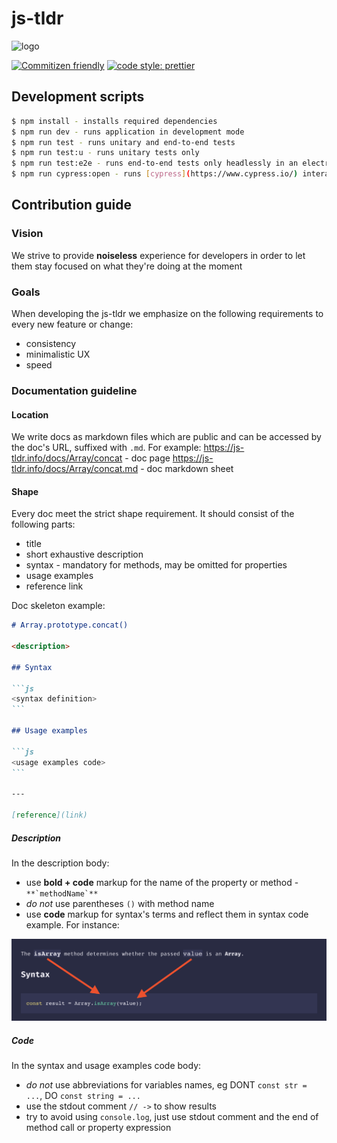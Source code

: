 # js-tldr

![logo](logo.png)

[![Commitizen friendly](https://img.shields.io/badge/commitizen-friendly-brightgreen.svg)](http://commitizen.github.io/cz-cli/) [![code style: prettier](https://img.shields.io/badge/code_style-prettier-ff69b4.svg?style=flat-square)](https://github.com/prettier/prettier)

## Development scripts

```bash
$ npm install - installs required dependencies
$ npm run dev - runs application in development mode
$ npm run test - runs unitary and end-to-end tests
$ npm run test:u - runs unitary tests only
$ npm run test:e2e - runs end-to-end tests only headlessly in an electron browser
$ npm run cypress:open - runs [cypress](https://www.cypress.io/) interactive mode, allowing to run end-to-end tests individually with a non-headless electron browser
```

## Contribution guide

### Vision

We strive to provide **noiseless** experience for developers in order to let them stay focused on what they're doing at the moment

### Goals

When developing the js-tldr we emphasize on the following requirements to every new feature or change:

- consistency
- minimalistic UX
- speed

### Documentation guideline

#### Location

We write docs as markdown files which are public and can be accessed by the doc's URL, suffixed with `.md`.
For example:
https://js-tldr.info/docs/Array/concat - doc page
https://js-tldr.info/docs/Array/concat.md - doc markdown sheet

#### Shape

Every doc meet the strict shape requirement. It should consist of the following parts:

- title
- short exhaustive description
- syntax - mandatory for methods, may be omitted for properties
- usage examples
- reference link

Doc skeleton example:

````md
# Array.prototype.concat()

<description>

## Syntax

```js
<syntax definition>
```

## Usage examples

```js
<usage examples code>
```

---

[reference](link)
````

##### Description

In the description body:

- use **bold + code** markup for the name of the property or method - `` **`methodName`** ``
- _do not_ use parentheses `()` with method name
- use **code** markup for syntax's terms and reflect them in syntax code example. For instance:

![description example](description_example.png)

##### Code

In the syntax and usage examples code body:

- _do not_ use abbreviations for variables names, eg DONT `const str = ...`, DO `const string = ...`
- use the stdout comment `// ->` to show results
- try to avoid using `console.log`, just use stdout comment and the end of method call or property expression
